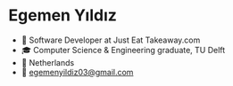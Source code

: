 # Egemen Yıldız

- 💼 Software Developer at Just Eat Takeaway.com  
- 🎓 Computer Science & Engineering graduate, TU Delft  
- 📍 Netherlands  
- 📧 egemenyildiz03@gmail.com
